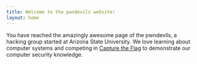 ```yaml
---
title: Welcome to the pwndevils website!
layout: home
---
```


You have reached the amazingly awesome page of the pwndevils, a hacking group started at Arizona State University. We love learning about computer systems and competing in [Capture the Flag](https://en.wikipedia.org/wiki/Capture_the_flag#Computer_security) to demonstrate our computer security knowledge.


<!--
{% for post in site.posts %}
<a href="{{site.baseurl}}{{post.url}}">{{post.title}}</a>
{%endfor%}

-->
